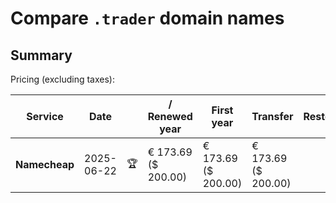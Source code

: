 # Compare `.trader` domain names

## Summary

Pricing (excluding taxes):

| Service | Date |  | / Renewed year | First year | Transfer | Restoration |
|--|--|--|--|--|--|--|
| **Namecheap** | 2025-06-22 | 🏆 | € 173.69<br>($ 200.00) | € 173.69<br>($ 200.00) | € 173.69<br>($ 200.00) |  |
